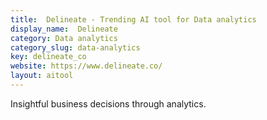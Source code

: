 ```yaml
---
title:  Delineate - Trending AI tool for Data analytics
display_name:  Delineate
category: Data analytics
category_slug: data-analytics
key: delineate_co
website: https://www.delineate.co/
layout: aitool
---
```


Insightful business decisions through analytics.
